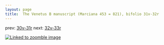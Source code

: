 ```yaml
---
layout: page
title:  The Venetus B manuscript (Marciana 453 = 821), bifolio 31v-32r
---
```


prev: [30v-31r](../30v-31r/) next: [32v-33r](../32v-33r/)



[![Linked to zoomble image](http://www.homermultitext.org/iipsrv?IIIF=/project/homer/pyramidal/deepzoom/hmt/vbbifolio/v1/vb_31v_32r.tif/full/2000,/0/default.jpg)](http://www.homermultitext.org/ict2/?urn=urn:cite2:hmt:vbbifolio.v1:vb_31v_32r)

